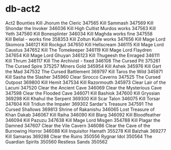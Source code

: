 db-act2
=======

Act2 Bounties
	 Kill Jhorum the Cleric 	347565
	 Kill Sammash 	347569
	 Kill Shondar the Invoker 	346036
	 Kill High Cultist Murdos works 	347563
	 Kill Yeth 	347560
	 Kill Bonesplinter 	346034
	 Kill Maghda works fine 	347558	
	 Kill Belial - works fine 	358353
	 Kill Zoltun Kulle works 	347656
	 Kill Mage Lord Skomora 	346121
	 Kill Rockgut 	347650
	 Kill Hellscream 	346115
	 Kill Mage Lord Caustus 	347652
	 Kill The Tomekeeper 	346119
	 Kill Mage Lord Flaydren 	347654
	 Kill Mage Lord Ghuyan 	346123
	 Kill Thugeesh the Enraged 	346111
	 Kill Thrum 	346117
	 Kill The Archivist - fixed 	346108
	 The Cursed Pit 	375261
	 The Cursed Spire 	375257
	 Miners Gold 	345954
	 Kill Ashek 	345976
	 Kill Gart the Mad 	347532
	 The Cursed Battlement 	369797
	 Kill Taros the Wild 	345971
	 Kill Sasha the Slasher 	345960
	 Clear Sirocco Caverns 	347525
	 The Cursed Outpost 	369800
	 Kill Hemit 	347534
	 Kill Razormouth 	345973
	 Clear Lair of the Lacuni 	347520
	 Clear the Ancient Cave 	346069
	 Clear the Mysterious Cave 	347598
	 Clear the Flooded Cave 346071
	 Kill Bashiok 	347600
	 Kill Gryssian 	369298
	 Kill Khahul the Serpent 	369300
	 Kill Scar Talon 	346075
	 Kill Torsar 	347604
	 Kill Tridiun the Impaler 	369302
	 Sardar's Treasure 	347591
	 The Cursed Shallows 	369813
	 Shrine of Rakanishu 	346065
	 Lost Treasure of Khan Dakab 	346067
	 Kill Raiha 	346090
	 Kill Blarg 	346092
	 Kill Bloodfeather 	346094
	 Kill Pazuzu	347638
	 Kill Mage Lord Misgen	354788
	 Kill Plagar the Damned	347607
	 Clear the Vile Cavern	346086
	 Clear the Cave of the Burrowing Horror	346088
	 Kill Inquisitor Hamath 	355278
	 Kill Balzhak 	369277
	 Kill Samaras 	369288
	 Clear the Ruins 	350556
	 Rygnar Idol 	350564
	 The Guardian Spirits 	350560
	 Restless Sands 	350562
